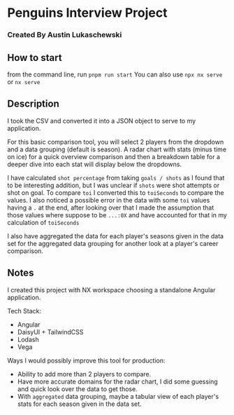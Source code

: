 # Penguins Interview Project
### Created By Austin Lukaschewski

## How to start
from the command line, run `pnpm run start`
You can also use `npx nx serve` or `nx serve`

## Description
I took the CSV and converted it into a JSON object to serve to my application.

For this basic comparison tool, you will select 2 players from the dropdown and a data grouping (default is season). A radar chart with stats (minus time on ice) for a quick overview comparison and then a breakdown table for a deeper dive into each stat will display below the dropdowns.

I have calculated `shot percentage` from taking `goals / shots` as I found that to be interesting addition, but I was unclear if `shots` were shot attempts or shot on goal.
To compare `toi` I converted this to `toiSeconds` to compare the values. I also noticed a possible error in the data with some `toi` values having a `.` at the end, after looking over that I made the assumption that those values where suppose to be `...:0X` and have accounted for that in my calculation of `toiSeconds`

I also have aggregated the data for each player's seasons given in the data set for the aggregated data grouping for another look at a player's career comparison.

## Notes
I created this project with NX workspace choosing a standalone Angular application.

Tech Stack:
- Angular
- DaisyUI + TailwindCSS
- Lodash
- Vega

Ways I would possibly improve this tool for production:
- Ability to add more than 2 players to compare.
- Have more accurate domains for the radar chart, I did some guessing and quick look over the data to get those.
- With `aggregated` data grouping, maybe a tabular view of each player's stats for each season given in the data set.